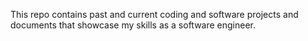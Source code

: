 This repo contains past and current coding and software projects and documents that showcase my skills as a software engineer. 
